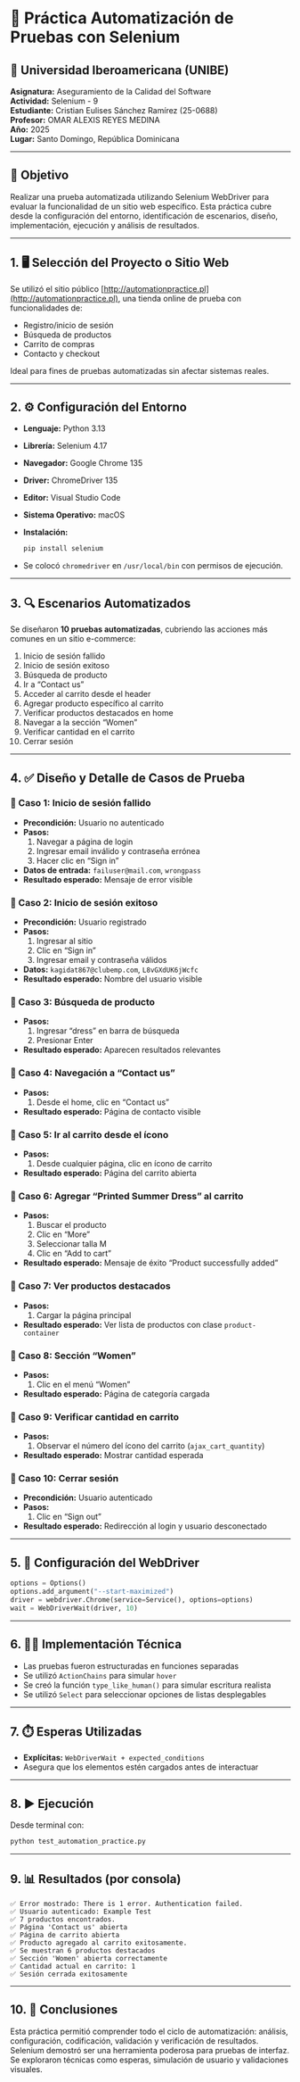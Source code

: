 
# 🧪 Práctica Automatización de Pruebas con Selenium

## 📌 Universidad Iberoamericana (UNIBE)  
**Asignatura:** Aseguramiento de la Calidad del Software  
**Actividad:** Selenium - 9  
**Estudiante:** Cristian Eulises Sánchez Ramírez (25-0688)  
**Profesor:** OMAR ALEXIS REYES MEDINA  
**Año:** 2025  
**Lugar:** Santo Domingo, República Dominicana

---

## 🧾 Objetivo

Realizar una prueba automatizada utilizando Selenium WebDriver para evaluar la funcionalidad de un sitio web específico. Esta práctica cubre desde la configuración del entorno, identificación de escenarios, diseño, implementación, ejecución y análisis de resultados.

---

## 1. 🖥️ Selección del Proyecto o Sitio Web

Se utilizó el sitio público [http://automationpractice.pl](http://automationpractice.pl), una tienda online de prueba con funcionalidades de:

- Registro/inicio de sesión
- Búsqueda de productos
- Carrito de compras
- Contacto y checkout

Ideal para fines de pruebas automatizadas sin afectar sistemas reales.

---

## 2. ⚙️ Configuración del Entorno

- **Lenguaje:** Python 3.13  
- **Librería:** Selenium 4.17  
- **Navegador:** Google Chrome 135  
- **Driver:** ChromeDriver 135  
- **Editor:** Visual Studio Code  
- **Sistema Operativo:** macOS  
- **Instalación:**  
  ```bash
  pip install selenium
  ```

- Se colocó `chromedriver` en `/usr/local/bin` con permisos de ejecución.

---

## 3. 🔍 Escenarios Automatizados

Se diseñaron **10 pruebas automatizadas**, cubriendo las acciones más comunes en un sitio e-commerce:

1. Inicio de sesión fallido  
2. Inicio de sesión exitoso  
3. Búsqueda de producto  
4. Ir a “Contact us”  
5. Acceder al carrito desde el header  
6. Agregar producto específico al carrito  
7. Verificar productos destacados en home  
8. Navegar a la sección “Women”  
9. Verificar cantidad en el carrito  
10. Cerrar sesión

---

## 4. ✅ Diseño y Detalle de Casos de Prueba

### 🔹 Caso 1: Inicio de sesión fallido
- **Precondición:** Usuario no autenticado
- **Pasos:**
  1. Navegar a página de login
  2. Ingresar email inválido y contraseña errónea
  3. Hacer clic en “Sign in”
- **Datos de entrada:** `failuser@mail.com`, `wrongpass`
- **Resultado esperado:** Mensaje de error visible

### 🔹 Caso 2: Inicio de sesión exitoso
- **Precondición:** Usuario registrado
- **Pasos:**
  1. Ingresar al sitio
  2. Clic en “Sign in”
  3. Ingresar email y contraseña válidos
- **Datos:** `kagidat867@clubemp.com`, `L8vGXdUK6jWcfc`
- **Resultado esperado:** Nombre del usuario visible

### 🔹 Caso 3: Búsqueda de producto
- **Pasos:**
  1. Ingresar “dress” en barra de búsqueda
  2. Presionar Enter
- **Resultado esperado:** Aparecen resultados relevantes

### 🔹 Caso 4: Navegación a “Contact us”
- **Pasos:**
  1. Desde el home, clic en “Contact us”
- **Resultado esperado:** Página de contacto visible

### 🔹 Caso 5: Ir al carrito desde el ícono
- **Pasos:**
  1. Desde cualquier página, clic en ícono de carrito
- **Resultado esperado:** Página del carrito abierta

### 🔹 Caso 6: Agregar “Printed Summer Dress” al carrito
- **Pasos:**
  1. Buscar el producto
  2. Clic en “More”
  3. Seleccionar talla M
  4. Clic en “Add to cart”
- **Resultado esperado:** Mensaje de éxito “Product successfully added”

### 🔹 Caso 7: Ver productos destacados
- **Pasos:**
  1. Cargar la página principal
- **Resultado esperado:** Ver lista de productos con clase `product-container`

### 🔹 Caso 8: Sección “Women”
- **Pasos:**
  1. Clic en el menú “Women”
- **Resultado esperado:** Página de categoría cargada

### 🔹 Caso 9: Verificar cantidad en carrito
- **Pasos:**
  1. Observar el número del ícono del carrito (`ajax_cart_quantity`)
- **Resultado esperado:** Mostrar cantidad esperada

### 🔹 Caso 10: Cerrar sesión
- **Precondición:** Usuario autenticado
- **Pasos:**
  1. Clic en “Sign out”
- **Resultado esperado:** Redirección al login y usuario desconectado

---

## 5. 🧠 Configuración del WebDriver

```python
options = Options()
options.add_argument("--start-maximized")
driver = webdriver.Chrome(service=Service(), options=options)
wait = WebDriverWait(driver, 10)
```

---

## 6. 👨‍💻 Implementación Técnica

- Las pruebas fueron estructuradas en funciones separadas
- Se utilizó `ActionChains` para simular `hover`
- Se creó la función `type_like_human()` para simular escritura realista
- Se utilizó `Select` para seleccionar opciones de listas desplegables

---

## 7. ⏱️ Esperas Utilizadas

- **Explícitas:** `WebDriverWait + expected_conditions`
- Asegura que los elementos estén cargados antes de interactuar

---

## 8. ▶️ Ejecución

Desde terminal con:

```bash
python test_automation_practice.py
```

---

## 9. 📊 Resultados (por consola)

```text
✅ Error mostrado: There is 1 error. Authentication failed.
✅ Usuario autenticado: Example Test
✅ 7 productos encontrados.
✅ Página 'Contact us' abierta
✅ Página de carrito abierta
✅ Producto agregado al carrito exitosamente.
✅ Se muestran 6 productos destacados
✅ Sección 'Women' abierta correctamente
✅ Cantidad actual en carrito: 1
✅ Sesión cerrada exitosamente
```

---

## 10. 📌 Conclusiones

Esta práctica permitió comprender todo el ciclo de automatización: análisis, configuración, codificación, validación y verificación de resultados. Selenium demostró ser una herramienta poderosa para pruebas de interfaz. Se exploraron técnicas como esperas, simulación de usuario y validaciones visuales.

